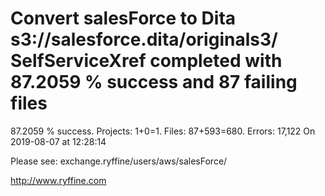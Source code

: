 # Convert salesForce to Dita s3://salesforce.dita/originals3/ SelfServiceXref completed with 87.2059 % success and 87 failing files

87.2059 % success. Projects: 1+0=1.  Files: 87+593=680. Errors: 17,122  On 2019-08-07 at 12:28:14



Please see: exchange.ryffine/users/aws/salesForce/

http://www.ryffine.com

